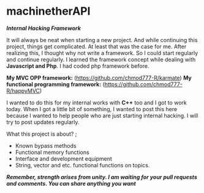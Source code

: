 # machinetherAPI
***Internal Hacking Framework***

It will always be neat when starting a new project. And while continuing this project, things get complicated. At least that was the case for me.
After realizing this, I thought why not write a framework. So I could start regularly and continue regularly. I learned the framework concept while dealing with **Javascript and Php**. I had coded php framework before.

**My MVC OPP framework:**
(https://github.com/chmod777-R/karmate)
**My functional programming framework:**
(https://github.com/chmod777-R/happyMVC)

I wanted to do this for my internal works with  **C++** too and I got to work today. When I got a little bit of something, I wanted to post this here because I wanted to help people who are just starting internal hacking.
I will try to post updates regularly.

What this project is about? ;
 - Known bypass methods
 - Functional memory functions
 - Interface and development equipment
 - String, vector and etc. functional functions on topics.

***Remember, strength arises from unity. I am waiting for your pull requests and comments. You can share anything you want***
